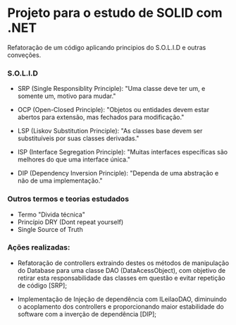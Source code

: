 # Projeto para o estudo de SOLID com .NET

Refatoração de um código aplicando principios do S.O.L.I.D e outras conveções.

### S.O.L.I.D

- SRP (Single Responsiblity Principle): "Uma classe deve ter um, e somente um, motivo para mudar."

- OCP (Open-Closed Principle): "Objetos ou entidades devem estar abertos para extensão, mas fechados para modificação."

- LSP (Liskov Substitution Principle): "As classes base devem ser substituíveis por suas classes derivadas."

- ISP (Interface Segregation Principle): "Muitas interfaces específicas são melhores do que uma interface única."

- DIP (Dependency Inversion Principle): "Dependa de uma abstração e não de uma implementação."

### Outros termos e teorias estudados

- Termo "Divida técnica"
- Princípio DRY (Dont repeat yourself)
- Single Source of Truth

### Ações realizadas:

- Refatoração de controllers extraindo destes os métodos de manipulação do Database para uma classe DAO (DataAcessObject), com objetivo de retirar esta responsabilidade das classes em questão e evitar repetição de código [SRP];

- Implementação de Injeção de dependência com ILeilaoDAO, diminuindo o acoplamento dos controllers e proporcionando maior estabilidade do software com a inverção de dependência [DIP];
